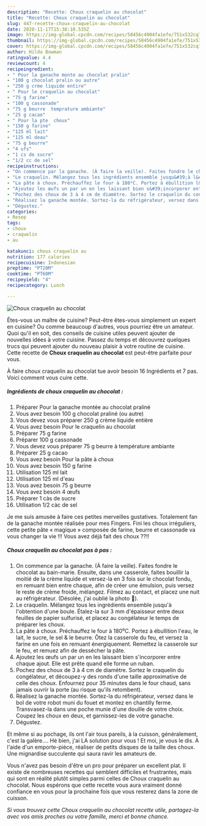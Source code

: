 ```yaml
---
description: "Recette: Choux craquelin au chocolat"
title: "Recette: Choux craquelin au chocolat"
slug: 447-recette-choux-craquelin-au-chocolat
date: 2020-11-17T15:38:10.535Z
image: https://img-global.cpcdn.com/recipes/58456c4904fa1efe/751x532cq70/choux-craquelin-au-chocolat-photo-principale-de-la-recette.jpg
thumbnail: https://img-global.cpcdn.com/recipes/58456c4904fa1efe/751x532cq70/choux-craquelin-au-chocolat-photo-principale-de-la-recette.jpg
cover: https://img-global.cpcdn.com/recipes/58456c4904fa1efe/751x532cq70/choux-craquelin-au-chocolat-photo-principale-de-la-recette.jpg
author: Hilda Bowman
ratingvalue: 4.4
reviewcount: 4
recipeingredient:
- " Pour la ganache monte au chocolat pralin"
- "100 g chocolat pralin ou autre"
- "250 g crme liquide entire"
- " Pour le craquelin au chocolat"
- "75 g farine"
- "100 g cassonade"
- "75 g beurre  temprature ambiante"
- "25 g cacao"
- " Pour la pte  choux"
- "150 g farine"
- "125 ml lait"
- "125 ml deau"
- "75 g beurre"
- "4 ufs"
- "1 cs de sucre"
- "1/2 cc de sel"
recipeinstructions:
- "On commence par la ganache. (À faire la veille). Faites fondre le chocolat au bain-marie. Ensuite, dans une casserole, faites bouillir la moitié de la crème liquide et versez-la en 3 fois sur le chocolat fondu, en remuant bien entre chaque, afin de créer une émulsion, puis versez le reste de crème froide, mélangez. Filmez au contact, et placez une nuit au réfrigérateur. (Désolée, j&#39;ai oublié la photo 🤭)."
- "Le craquelin. Mélangez tous les ingrédients ensemble jusqu&#39;à l&#39;obtention d&#39;une boule. Étalez-la sur 3 mm d&#39;épaisseur entre deux feuilles de papier sulfurisé, et placez au congélateur le temps de préparer les choux."
- "La pâte à choux. Préchauffez le four à 180⁰C. Portez à ébullition l&#39;eau, le lait, le sucre, le sel &amp; le beurre. Ôtez la casserole du feu, et versez la farine en une fois en remuant énergiquement. Remettez la casserole sur le feu, et remuez afin de dessécher la pâte."
- "Ajoutez les œufs un par un en les laissant bien s&#39;incorporer entre chaque ajout. Elle est prête quand elle forme un ruban."
- "Pochez des choux de 3 à 4 cm de diamètre. Sortez le craquelin du congélateur, et découpez-y des ronds d&#39;une taille approximative de celle des choux. Enfournez pour 35 minutes dans le four chaud, sans jamais ouvrir la porte (au risque qu&#39;ils retombent)."
- "Réalisez la ganache montée. Sortez-la du réfrigérateur, versez dans le bol de votre robot muni du fouet et montez en chantilly ferme. Transvasez-la dans une poche munie d&#39;une douille de votre choix. Coupez les choux en deux, et garnissez-les de votre ganache."
- "Dégustez."
categories:
- Resep
tags:
- choux
- craquelin
- au

katakunci: choux craquelin au 
nutrition: 177 calories
recipecuisine: Indonesian
preptime: "PT28M"
cooktime: "PT60M"
recipeyield: "4"
recipecategory: Lunch

---
```



![Choux craquelin au chocolat](https://img-global.cpcdn.com/recipes/58456c4904fa1efe/751x532cq70/choux-craquelin-au-chocolat-photo-principale-de-la-recette.jpg)

Êtes-vous un maître de cuisine? Peut-être êtes-vous simplement un expert en cuisine? Ou comme beaucoup d'autres, vous pourriez être un amateur. Quoi qu'il en soit, des conseils de cuisine utiles peuvent ajouter de nouvelles idées à votre cuisine. Passez du temps et découvrez quelques trucs qui peuvent ajouter du nouveau plaisir à votre routine de cuisine. Cette recette de <strong> Choux craquelin au chocolat </strong> est peut-être parfaite pour vous.

<!--inarticleads1-->

À faire choux craquelin au chocolat tue avoir besoin 16 Ingrédients et 7 pas. Voici comment vous cuire cette.

##### Ingrédients de choux craquelin au chocolat :

1. Préparer  Pour la ganache montée au chocolat praliné
1. Vous avez besoin 100 g chocolat praliné (ou autre)
1. Vous devez vous préparer 250 g crème liquide entière
1. Vous avez besoin  Pour le craquelin au chocolat
1. Préparer 75 g farine
1. Préparer 100 g cassonade
1. Vous devez vous préparer 75 g beurre à température ambiante
1. Préparer 25 g cacao
1. Vous avez besoin  Pour la pâte à choux
1. Vous avez besoin 150 g farine
1. Utilisation 125 ml lait
1. Utilisation 125 ml d&#39;eau
1. Vous avez besoin 75 g beurre
1. Vous avez besoin 4 œufs
1. Préparer 1 càs de sucre
1. Utilisation 1/2 càc de sel


Je me suis amusée à faire ces petites merveilles gustatives. Totalement fan de la ganache montée réalisée pour mes Fingers. Fini les choux irréguliers, cette petite pâte « magique » composée de farine, beurre et cassonade va vous changer la vie !!! Vous avez déjà fait des choux ??!! 

<!--inarticleads2-->

##### Choux craquelin au chocolat pas à pas :

1. On commence par la ganache. (À faire la veille). Faites fondre le chocolat au bain-marie. Ensuite, dans une casserole, faites bouillir la moitié de la crème liquide et versez-la en 3 fois sur le chocolat fondu, en remuant bien entre chaque, afin de créer une émulsion, puis versez le reste de crème froide, mélangez. Filmez au contact, et placez une nuit au réfrigérateur. (Désolée, j&#39;ai oublié la photo 🤭).
1. Le craquelin. Mélangez tous les ingrédients ensemble jusqu&#39;à l&#39;obtention d&#39;une boule. Étalez-la sur 3 mm d&#39;épaisseur entre deux feuilles de papier sulfurisé, et placez au congélateur le temps de préparer les choux.
1. La pâte à choux. Préchauffez le four à 180⁰C. Portez à ébullition l&#39;eau, le lait, le sucre, le sel &amp; le beurre. Ôtez la casserole du feu, et versez la farine en une fois en remuant énergiquement. Remettez la casserole sur le feu, et remuez afin de dessécher la pâte.
1. Ajoutez les œufs un par un en les laissant bien s&#39;incorporer entre chaque ajout. Elle est prête quand elle forme un ruban.
1. Pochez des choux de 3 à 4 cm de diamètre. Sortez le craquelin du congélateur, et découpez-y des ronds d&#39;une taille approximative de celle des choux. Enfournez pour 35 minutes dans le four chaud, sans jamais ouvrir la porte (au risque qu&#39;ils retombent).
1. Réalisez la ganache montée. Sortez-la du réfrigérateur, versez dans le bol de votre robot muni du fouet et montez en chantilly ferme. Transvasez-la dans une poche munie d&#39;une douille de votre choix. Coupez les choux en deux, et garnissez-les de votre ganache.
1. Dégustez.


Et même si au pochage, ils ont l&#39;air tous pareils, à la cuisson, généralement, c&#39;est la galère…. Hé bien, j&#39;ai LA solution pour vous ! Et moi, je vous le dis. A l&#39;aide d&#39;un emporte-pièce, réaliser de petits disques de la taille des choux. Une mignardise succulente qui saura ravir les amateurs de. 

<!--inarticleads1-->

<p>
Vous n'avez pas besoin d'être un pro pour préparer un excellent plat. Il existe de nombreuses recettes qui semblent difficiles et frustrantes, mais qui sont en réalité plutôt simples parmi celles de Choux craquelin au chocolat. Nous espérons que cette recette vous aura vraiment donné confiance en vous pour la prochaine fois que vous resterez dans la zone de cuisson.
</p>

<p>
<i>Si vous trouvez cette Choux craquelin au chocolat recette utile, partagez-la avec vos amis proches ou votre famille, merci et bonne chance.</i>
</p>
